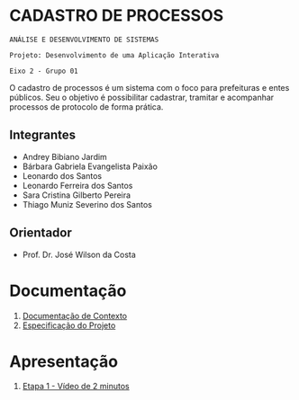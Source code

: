 # CADASTRO DE PROCESSOS

`ANÁLISE E DESENVOLVIMENTO DE SISTEMAS`

`Projeto: Desenvolvimento de uma Aplicação Interativa`

`Eixo 2 - Grupo 01`

O cadastro de processos é um sistema com o foco para prefeituras e entes públicos. Seu o objetivo é possibilitar cadastrar, tramitar e acompanhar processos de protocolo de forma prática.

## Integrantes

* Andrey Bibiano Jardim
* Bárbara Gabriela Evangelista Paixão
* Leonardo dos Santos
* Leonardo Ferreira dos Santos
* Sara Cristina Gilberto Pereira
* Thiago Muniz Severino dos Santos


## Orientador

* Prof. Dr. José Wilson da Costa


# Documentação

<ol>
<li><a href="docs/01-Documentação de Contexto.md"> Documentação de Contexto</a></li>
<li><a href="docs/02-Especificação do Projeto.md"> Especificação do Projeto</a></li>
</ol>

# Apresentação
<ol>
<li><a href="presentation/2min.mp4"> Etapa 1 - Vídeo de 2 minutos</a></li>
</ol>

